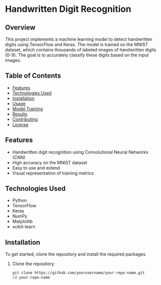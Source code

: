 # Handwritten Digit Recognition

## Overview

This project implements a machine learning model to detect handwritten digits using TensorFlow and Keras. The model is trained on the MNIST dataset, which contains thousands of labeled images of handwritten digits (0-9). The goal is to accurately classify these digits based on the input images.

## Table of Contents

- [Features](#features)
- [Technologies Used](#technologies-used)
- [Installation](#installation)
- [Usage](#usage)
- [Model Training](#model-training)
- [Results](#results)
- [Contributing](#contributing)
- [License](#license)

## Features

- Handwritten digit recognition using Convolutional Neural Networks (CNN)
- High accuracy on the MNIST dataset
- Easy to use and extend
- Visual representation of training metrics

## Technologies Used

- Python
- TensorFlow
- Keras
- NumPy
- Matplotlib
- scikit-learn

## Installation

To get started, clone the repository and install the required packages.

1. Clone the repository:
   ```bash
   git clone https://github.com/yourusername/your-repo-name.git
   cd your-repo-name
